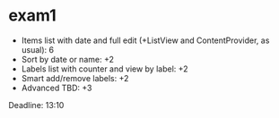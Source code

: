 exam1
=====

 - Items list with date and full edit (+ListView and ContentProvider, as usual): 6
 - Sort by date or name: +2
 - Labels list with counter and view by label: +2
 - Smart add/remove labels: +2
 - Advanced TBD: +3

Deadline: 13:10
